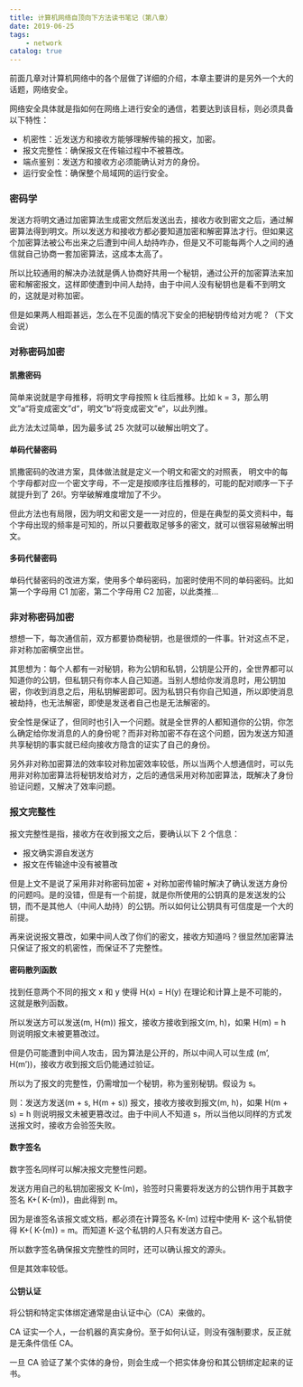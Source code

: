 ```yaml
---
title: 计算机网络自顶向下方法读书笔记（第八章）
date: 2019-06-25
tags: 
    - network
catalog: true
---
```


前面几章对计算机网络中的各个层做了详细的介绍，本章主要讲的是另外一个大的话题，网络安全。

网络安全具体就是指如何在网络上进行安全的通信，若要达到该目标，则必须具备以下特性：

+ 机密性：近发送方和接收方能够理解传输的报文，加密。
+ 报文完整性：确保报文在传输过程中不被篡改。
+ 端点鉴别：发送方和接收方必须能确认对方的身份。
+ 运行安全性：确保整个局域网的运行安全。

### 密码学

发送方将明文通过加密算法生成密文然后发送出去，接收方收到密文之后，通过解密算法得到明文。所以发送方和接收方都必要知道加密和解密算法才行。但如果这个加密算法被公布出来之后遭到中间人劫持咋办，但是又不可能每两个人之间的通信就自己协商一套加密算法，这成本太高了。

所以比较通用的解决办法就是俩人协商好共用一个秘钥，通过公开的加密算法来加密和解密报文，这样即使遭到中间人劫持，由于中间人没有秘钥也是看不到明文的，这就是对称加密。

但是如果两人相距甚远，怎么在不见面的情况下安全的把秘钥传给对方呢？（下文会说）

### 对称密码加密

#### 凯撒密码

简单来说就是字母推移，将明文字母按照 k 往后推移。比如 k = 3，那么明文”a“将变成密文”d“，明文”b“将变成密文”e“，以此列推。

此方法太过简单，因为最多试 25 次就可以破解出明文了。

#### 单码代替密码

凯撒密码的改进方案，具体做法就是定义一个明文和密文的对照表， 明文中的每个字母都对应一个密文字母，不一定是按顺序往后推移的，可能的配对顺序一下子就提升到了 26!。穷举破解难度增加了不少。

但此方法也有局限，因为明文和密文是一一对应的，但是在典型的英文资料中，每个字母出现的频率是可知的，所以只要截取足够多的密文，就可以很容易破解出明文。

#### 多码代替密码

单码代替密码的改进方案，使用多个单码密码，加密时使用不同的单码密码。比如第一个字母用 C1 加密，第二个字母用 C2 加密，以此类推…

### 非对称密码加密

想想一下，每次通信前，双方都要协商秘钥，也是很烦的一件事。针对这点不足，非对称加密横空出世。

其思想为：每个人都有一对秘钥，称为公钥和私钥，公钥是公开的，全世界都可以知道你的公钥，但私钥只有你本人自己知道。当别人想给你发消息时，用公钥加密，你收到消息之后，用私钥解密即可。因为私钥只有你自己知道，所以即使消息被劫持，也无法解密，即使是发送者自己也是无法解密的。

安全性是保证了，但同时也引入一个问题。就是全世界的人都知道你的公钥，你怎么确定给你发消息的人的身份呢？而非对称加密不存在这个问题，因为发送方知道共享秘钥的事实就已经向接收方隐含的证实了自己的身份。

另外非对称加密算法的效率较对称加密效率较低，所以当两个人想通信时，可以先用非对称加密算法将秘钥发给对方，之后的通信采用对称加密算法，既解决了身份验证问题，又解决了效率问题。

### 报文完整性

报文完整性是指，接收方在收到报文之后，要确认以下 2 个信息：

+ 报文确实源自发送方
+ 报文在传输途中没有被篡改

但是上文不是说了采用非对称密码加密 + 对称加密传输时解决了确认发送方身份的问题吗。是的没错，但是有一个前提，就是你所使用的公钥真的是发送发的公钥，而不是其他人（中间人劫持）的公钥。所以如何让公钥具有可信度是一个大的前提。

再来说说报文篡改，如果中间人改了你们的密文，接收方知道吗？很显然加密算法只保证了报文的机密性，而保证不了完整性。

#### 密码散列函数

找到任意两个不同的报文 x 和 y 使得 H(x) = H(y) 在理论和计算上是不可能的，这就是散列函数。

所以发送方可以发送(m, H(m)) 报文，接收方接收到报文(m, h)，如果 H(m) = h 则说明报文未被更篡改过。

但是仍可能遭到中间人攻击，因为算法是公开的，所以中间人可以生成 (m’, H(m’))，接收方收到报文后仍能通过验证。

所以为了报文的完整性，仍需增加一个秘钥，称为鉴别秘钥。假设为 s。

则：发送方发送(m + s, H(m + s)) 报文，接收方接收到报文(m, h)，如果 H(m + s) = h 则说明报文未被更篡改过。由于中间人不知道 s，所以当他以同样的方式发送报文时，接收方会验签失败。

#### 数字签名

数字签名同样可以解决报文完整性问题。

发送方用自己的私钥加密报文 K-(m)，验签时只需要将发送方的公钥作用于其数字签名 K+( K-(m))，由此得到 m。

因为是谁签名该报文或文档，都必须在计算签名 K-(m) 过程中使用 K- 这个私钥使得 K+( K-(m)) = m。而知道 K-这个私钥的人只有发送方自己。

所以数字签名确保报文完整性的同时，还可以确认报文的源头。

但是其效率较低。

#### 公钥认证

将公钥和特定实体绑定通常是由认证中心（CA）来做的。

CA 证实一个人，一台机器的真实身份。至于如何认证，则没有强制要求，反正就是无条件信任 CA。

一旦 CA 验证了某个实体的身份，则会生成一个把实体身份和其公钥绑定起来的证书。